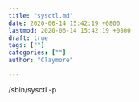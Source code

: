 ```yaml
---
title: "sysctl.md"
date: 2020-06-14 15:42:19 +0800
lastmod: 2020-06-14 15:42:19 +0800
draft: true
tags: [""]
categories: [""]
author: "Claymore"

---
```

/sbin/sysctl -p